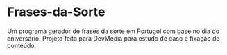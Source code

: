 # Frases-da-Sorte
Um programa gerador de frases da sorte em Portugol com base no dia do aniversário.
Projeto feito para DevMedia para estudo de caso e fixação de conteúdo.
